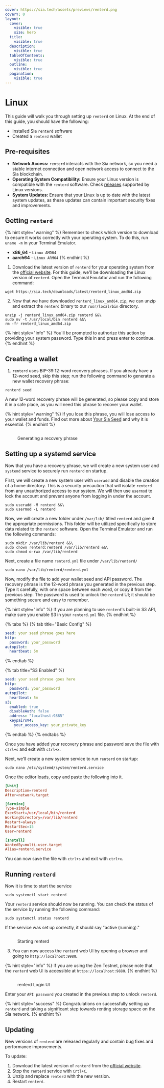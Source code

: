 ```yaml
---
cover: https://sia.tech/assets/previews/renterd.png
coverY: 0
layout:
  cover:
    visible: true
    size: hero
  title:
    visible: true
  description:
    visible: true
  tableOfContents:
    visible: true
  outline:
    visible: true
  pagination:
    visible: true
---
```


# Linux

This guide will walk you through setting up `renterd` on Linux. At the end of this guide, you should have the following:

* Installed Sia `renterd` software
* Created a `renterd` wallet

## Pre-requisites

* **Network Access:** `renterd` interacts with the Sia network, so you need a stable internet connection and open network access to connect to the Sia blockchain.
* **Operating System Compatibility:** Ensure your Linux version is compatible with the `renterd` software. Check [releases](../../miscellaneous/releases.md) supported by Linux versions.
* **System Updates:** Ensure that your Linux is up to date with the latest system updates, as these updates can contain important security fixes and improvements.

## Getting `renterd`

{% hint style="warning" %}
Remember to check which version to download to ensure it works correctly with your operating system. To do this, run  `uname -m` in your Terminal Emulator.

* **x86\_64** - `Linux AMD64`
* **aarch64** - `Linux ARM64`
{% endhint %}

1. Download the latest version of `renterd` for your operating system from the [official website](https://sia.tech/software/renterd). For this guide, we'll be downloading the Linux version of `renterd`. Open the Terminal Emulator and run the following command:
```console
wget https://sia.tech/downloads/latest/renterd_linux_amd64.zip
```
2. Now that we have downloaded `renterd_linux_amd64.zip`, we can unzip and extract the `renterd` binary to our `/usr/local/bin` directory.
```console
unzip -j renterd_linux_amd64.zip renterd &&\
sudo mv -t /usr/local/bin renterd &&\
rm -fr renterd_linux_amd64.zip 
```

{% hint style="info" %}
You'll be prompted to authorize this action by providing your system password. Type this in and press enter to continue.
{% endhint %}

## Creating a wallet

1. `renterd` uses BIP-39 12-word recovery phrases. If you already have a 12-word seed, skip this step; run the following command to generate a new wallet recovery phrase:

```console
renterd seed
```

A new 12-word recovery phrase will be generated, so please copy and store it in a safe place, as you will need this phrase to recover your wallet.&#x20;

{% hint style="warning" %}
If you lose this phrase, you will lose access to your wallet and funds. Find out more about [Your Sia Seed](../../get-started-with-sia/the-importance-of-your-seed.md) and why it is essential.
{% endhint %}

<figure><img src="../../.gitbook/assets/renterd-seed.png" alt=""><figcaption><p>Generating a recovery phrase</p></figcaption></figure>

## Setting up a systemd service

Now that you have a recovery phrase, we will create a new system user and `systemd` service to securely run `renterd` on startup.

First, we will create a new system user with `useradd` and disable the creation of a home directory. This is a security precaution that will isolate `renterd` from any unauthorized access to our system. We will then use `usermod` to lock the account and prevent anyone from logging in under the account.

```console
sudo useradd -M renterd &&\
sudo usermod -L renterd
```

Now, we will create a new folder under `/var/lib/` titled `renterd` and give it the appropriate permissions. This folder will be utilized specifically to store data related to the `renterd` software. Open the Terminal Emulator and run the following commands:

```console
sudo mkdir /var/lib/renterd &&\
sudo chown renterd:renterd /var/lib/renterd &&\
sudo chmod o-rwx /var/lib/renterd
```

Next, create a file name `renterd.yml` file under `/var/lib/renterd/`

```console
sudo nano /var/lib/renterd/renterd.yml
```

Now, modify the file to add your wallet seed and API password. The recovery phrase is the 12-word phrase you generated in the previous step. Type it carefully, with one space between each word, or copy it from the previous step. The password is used to unlock the `renterd` UI; it should be something secure and easy to remember.

{% hint style="info" %}
If you are planning to use `renterd`'s built-in S3 API, make sure you enable S3 in your `renterd.yml` file.
{% endhint %}

{% tabs %}
{% tab title="Basic Config" %}
```yml
seed: your seed phrase goes here
http:
  password: your_password
autopilot:
  heartbeat: 5m
```
{% endtab %}

{% tab title="S3 Enabled" %}
```yml
seed: your seed phrase goes here
http:
  password: your_password
autopilot:
  heartbeat: 5m
s3:
  enabled: true
  disableAuth: false
  address: "localhost:9885"
  keypairsV4:
    your_access_key: your_private_key
```
{% endtab %}
{% endtabs %}

Once you have added your recovery phrase and password save the file with `ctrl+s` and exit with `ctrl+x`.

Next, we'll create a new system service to run `renterd` on startup:

```console
sudo nano /etc/systemd/system/renterd.service
```

Once the editor loads, copy and paste the following into it.

```toml
[Unit]
Description=renterd
After=network.target

[Service]
Type=simple
ExecStart=/usr/local/bin/renterd
WorkingDirectory=/var/lib/renterd
Restart=always
RestartSec=15
User=renterd

[Install]
WantedBy=multi-user.target
Alias=renterd.service
```

You can now save the file with `ctrl+s` and exit with `ctrl+x`.

## Running `renterd`

Now it is time to start the service

```console
sudo systemctl start renterd
```

Your `renterd` service should now be running. You can check the status of the service by running the following command:

```console
sudo systemctl status renterd
```

If the service was set up correctly, it should say "active (running)."
<figure><img src="../../.gitbook/assets/renterd-success.png" alt=""><figcaption><p>Starting renterd</p></figcaption></figure>

3. You can now access the `renterd` web UI by opening a browser and going to `http://localhost:9980`.

{% hint style="info" %}
If you are using the Zen Testnet, please note that the `renterd` web UI is accessible at `https://localhost:9880`.
{% endhint %}

<figure><img src="../../.gitbook/assets/renterd_ui.png" alt=""><figcaption><p>renterd Login UI</p></figcaption></figure>

Enter your `API password` you created in the previous step to unlock `renterd`.

{% hint style="success" %}
Congratulations on successfully setting up `renterd` and taking a significant step towards renting storage space on the Sia network.
{% endhint %}

## Updating

New versions of `renterd` are released regularly and contain bug fixes and performance improvements.

To update:

1. Download the latest version of `renterd` from the [official website](https://sia.tech/software/renterd).
2. Stop the `renterd` service with `Crtl+C`.
3. Unzip and replace `renterd` with the new version.
4. Restart `renterd`.
